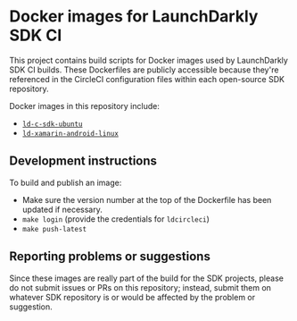 # Docker images for LaunchDarkly SDK CI

This project contains build scripts for Docker images used by LaunchDarkly SDK CI builds. These Dockerfiles are publicly accessible because they're referenced in the CircleCI configuration files within each open-source SDK repository.

Docker images in this repository include:
* [`ld-c-sdk-ubuntu`](./ld-c-sdk-ubuntu)
* [`ld-xamarin-android-linux`](./ld-xamarin-android-linux)

## Development instructions 

To build and publish an image:

* Make sure the version number at the top of the Dockerfile has been updated if necessary.
* `make login` (provide the credentials for `ldcircleci`)
* `make push-latest`

## Reporting problems or suggestions

Since these images are really part of the build for the SDK projects, please do not submit issues or PRs on this repository; instead, submit them on whatever SDK repository is or would be affected by the problem or suggestion.
